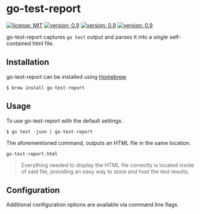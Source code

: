 # go-test-report

[![license: MIT](https://img.shields.io/badge/license-MIT-blue.svg)](https://shields.io/)
[![version: 0.9](https://img.shields.io/badge/version-0.9-default.svg)](https://shields.io/)
[![version: 0.9](https://img.shields.io/badge/architecture-amd64-darkcyan.svg)](https://shields.io/)
[![version: 0.9](https://img.shields.io/badge/platforms-macos%20|%20windows%20|%20linux-orange.svg)](https://shields.io/)

go-test-report captures `go test` output and parses it into a _single_ self-contained html file. 

## Installation
go-test-report can be installed using [Homebrew](https://brew.sh/)

```shell script
$ brew install go-test-report
```

## Usage

To use go-test-report with the default settings. 

```shell script
$ go test -json | go-test-report
```

The aforementioned command, outputs an HTML file in the same location. 

```shell script
go-test-report.html
```

>Everything needed to display the HTML file correctly is located inside of said file, providing an easy way to store and host the test results.

## Configuration

Additional configuration options are available via command line flags.